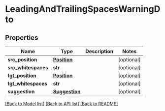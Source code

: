 # LeadingAndTrailingSpacesWarningDto

## Properties
Name | Type | Description | Notes
------------ | ------------- | ------------- | -------------
**src_position** | [**Position**](Position.md) |  | [optional] 
**src_whitespaces** | **str** |  | [optional] 
**tgt_position** | [**Position**](Position.md) |  | [optional] 
**tgt_whitespaces** | **str** |  | [optional] 
**suggestion** | [**Suggestion**](Suggestion.md) |  | [optional] 

[[Back to Model list]](../README.md#documentation-for-models) [[Back to API list]](../README.md#documentation-for-api-endpoints) [[Back to README]](../README.md)

